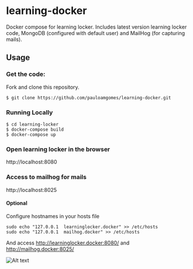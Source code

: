 # learning-docker
Docker compose for learning locker. Includes latest version learning locker code, MongoDB (configured with default user) and MailHog (for capturing mails).

Usage
-----
### Get the code:
Fork and clone this repository.
```
$ git clone https://github.com/pauloamgomes/learning-docker.git
```
### Running Locally
```
$ cd learning-locker
$ docker-compose build
$ docker-compose up
```
### Open learning locker in the browser
http://localhost:8080
### Access to mailhog for mails
http://localhost:8025

#### Optional
Configure hostnames in your hosts file
```
sudo echo "127.0.0.1  learninglocker.docker" >> /etc/hosts
sudo echo "127.0.0.1  mailhog.docker" >> /etc/hosts
```
And access http://learninglocker.docker:8080/ and http://mailhog.docker:8025/

![Alt text](https://monosnap.com/file/msAegQajdx72HLK1BvlI02ee2NtPR7.png)
